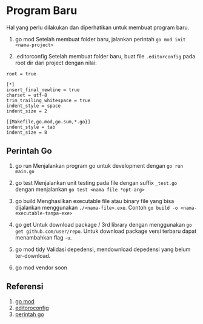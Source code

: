 # Program Baru
Hal yang perlu dilakukan dan diperhatikan untuk membuat program baru.
1. go mod
Setelah membuat folder baru, jalankan perintah `go mod init <nama-project>`

2. .editorconfig
Setelah membuat folder baru, buat file `.editorconfig` pada root dir dari project dengan nilai:
```editorconfig
root = true

[*]
insert_final_newline = true
charset = utf-8
trim_trailing_whitespace = true
indent_style = space
indent_size = 2

[{Makefile,go.mod,go.sum,*.go}]
indent_style = tab
indent_size = 8
``` 
## Perintah Go
1. go run
Menjalankan program go untuk development dengan `go run main.go`

2. go test
Menjalankan unit testing pada file dengan suffix `_test.go` dengan menjalankan `go test <nama file *opt-arg>`

3. go build
Menghasilkan executable file atau binary file yang bisa dijalankan menggunakan `./<nama-file>.exe`. Contoh `go build -o <nama-executable-tanpa-exe>`

4. go get
Untuk download package / 3rd library dengan menggunakan `go get github.com/user/repo`. Untuk download package versi terbaru dapat menambahkan flag `-u`.

5. go mod tidy
Validasi depedensi, mendownload depedensi yang belum ter-download.

6. go mod vendor
soon

## Referensi
1. [go mod](https://dasarpemrogramangolang.novalagung.com/A-setup-go-project-dengan-go-modules.html)
2. [editoroconfig](https://dasarpemrogramangolang.novalagung.com/A-instalasi-editor.html)
3. [perintah go](https://dasarpemrogramangolang.novalagung.com/A-go-command.html)
